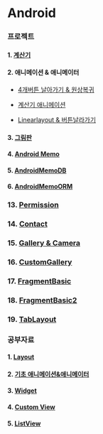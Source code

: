 # Android

### 프로젝트

#### 1. [계산기](https://github.com/kps990515/ProgrammingStudy/tree/master/Android/BasicLayout/app)

#### 2. 애니메이션 & 애니메이터  

  - [4개버튼 날아가기 & 원상복귀](https://github.com/kps990515/ProgrammingStudy/tree/master/Android/Rotating)

  - [계산기 애니메이션](https://github.com/kps990515/ProgrammingStudy/tree/master/Android/AniCal)

  - [Linearlayout & 버튼날라가기](https://github.com/kps990515/ProgrammingStudy/tree/master/Android/LinearLocation)

#### 3. [그림판](https://github.com/kps990515/ProgrammingStudy/tree/master/Android/CustomView/app)


#### 4. [Android Memo](https://github.com/kps990515/ProgrammingStudy/tree/master/Android/AndroidMemo)

#### 5. [AndroidMemoDB](https://github.com/kps990515/ProgrammingStudy/tree/master/Android/AndroidMemoDB)

#### 6. [AndroidMemoORM](https://github.com/kps990515/ProgrammingStudy/tree/master/Android/AndroidMemoORM)

### 13. [Permission](https://github.com/kps990515/ProgrammingStudy/tree/master/Android/Permission)

### 14. [Contact](https://github.com/kps990515/ProgrammingStudy/tree/master/Android/Contact)

### 15. [Gallery & Camera](https://github.com/kps990515/ProgrammingStudy/tree/master/Android/Gallery)

### 16. [CustomGallery](https://github.com/kps990515/ProgrammingStudy/tree/master/Android/CustomGallery)

### 17. [FragmentBasic](https://github.com/kps990515/ProgrammingStudy/tree/master/Android/FragmentBasic)

### 18. [FragmentBasic2](https://github.com/kps990515/ProgrammingStudy/tree/master/Android/FragmentBasic2)

### 19. [TabLayout](https://github.com/kps990515/ProgrammingStudy/tree/master/Android/TabLayout)

### 공부자료

#### 1. [Layout](https://github.com/kps990515/ProgrammingStudy/tree/master/Android/BasicLayout)

#### 2. [기초 애니메이션&애니메이터](https://github.com/kps990515/ProgrammingStudy/tree/master/Android/Animation)

#### 3. [Widget](https://github.com/kps990515/ProgrammingStudy/tree/master/Android/BasicWidget)

#### 4. [Custom View](https://github.com/kps990515/ProgrammingStudy/tree/master/Android/CustomView)

#### 5. [ListView](https://github.com/kps990515/ProgrammingStudy/tree/master/Android/BasicList)
